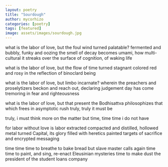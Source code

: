 ```yaml
---
layout: poetry
title: "Sourdough"
author: mycorhizo
categories: [poetry]
tags: [featured]
image: assets/images/sourdough.jpg
---
```


what is the labor of love,
but the foul wind turned palatable?
fermented and bubbly, funky and oozing
the smell of decay becomes umami, how multi-cultural
it streaks over
the surface of cognition,
of waking life

what is the labor of love,
but the flow of time
turned stagnant
colored red and rosy in the reflection
of binoclard being

what is the labor of love,
but limbo incarnate?
wherein the preachers and proselytizers
beckon and reach out,
declaring judgement day has come
tremoring in fear and righteousness

what is the labor of love,
but that present
the Bodhisattva philosophizes
that which frees in asymptotic rush
truly, truly it must be

truly, i must think more on the matter
but time,
time
time i do not have

for labor without love
is labor extracted
compacted and distilled,
hollowed metal turned Capital,
its glory filled with heretics
painted targets of sacrifice
and encrypted messaging

time
time
time to breathe
to bake bread
but slave master calls again
time
time to paint, and sing,
re-enact Eleusinian mysteries
time to make dust the president
of the student loans company
